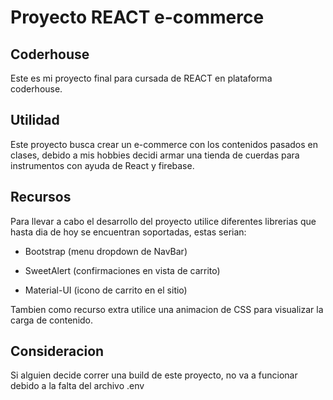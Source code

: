 # Proyecto REACT e-commerce

## Coderhouse

Este es mi proyecto final para cursada de REACT en plataforma coderhouse.

## Utilidad

Este proyecto busca crear un e-commerce con los contenidos pasados en clases, debido a mis hobbies decidi armar una tienda de cuerdas para instrumentos con ayuda de React y firebase.

## Recursos

Para llevar a cabo el desarrollo del proyecto utilice diferentes librerias que hasta dia de hoy se encuentran soportadas, estas serian:

- Bootstrap (menu dropdown de NavBar)

- SweetAlert (confirmaciones en vista de carrito)

- Material-UI (icono de carrito en el sitio)

Tambien como recurso extra utilice una animacion de CSS para visualizar la carga de contenido.

## Consideracion

Si alguien decide correr una build de este proyecto, no va a funcionar debido a la falta del archivo .env
